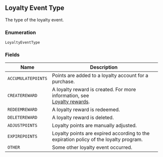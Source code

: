 ## Loyalty Event Type

The type of the loyalty event.

### Enumeration

`LoyaltyEventType`

### Fields

| Name | Description |
|  --- | --- |
| `ACCUMULATEPOINTS` | Points are added to a loyalty account for a purchase. |
| `CREATEREWARD` | A loyalty reward is created. For more information, see  <br>[Loyalty rewards](https://developer.squareup.com/docs/docs/loyalty-api/overview/#loyalty-overview-loyalty-rewards). |
| `REDEEMREWARD` | A loyalty reward is redeemed. |
| `DELETEREWARD` | A loyalty reward is deleted. |
| `ADJUSTPOINTS` | Loyalty points are manually adjusted. |
| `EXPIREPOINTS` | Loyalty points are expired according to the <br>expiration policy of the loyalty program. |
| `OTHER` | Some other loyalty event occurred. |

